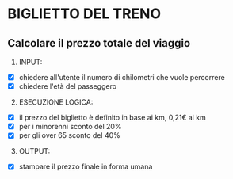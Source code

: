 # BIGLIETTO DEL TRENO
## Calcolare il prezzo totale del viaggio

1. INPUT:
- [x] chiedere all'utente il numero di chilometri che vuole percorrere
- [x] chiedere l'età del passeggero

2. ESECUZIONE LOGICA:
- [x] il prezzo del biglietto è definito in base ai km, 0,21€ al km
- [x] per i minorenni sconto del 20%
- [x] per gli over 65 sconto del 40%

3. OUTPUT:
- [x] stampare il prezzo finale in forma umana
